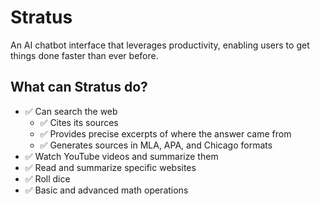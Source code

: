 # Stratus

An AI chatbot interface that leverages productivity, enabling users to get things done faster than ever before.

## What can Stratus do?

- ✅ Can search the web
  - ✅ Cites its sources
  - ✅ Provides precise excerpts of where the answer came from
  - ✅ Generates sources in MLA, APA, and Chicago formats
- ✅ Watch YouTube videos and summarize them
- ✅ Read and summarize specific websites
- ✅ Roll dice
- ✅ Basic and advanced math operations
